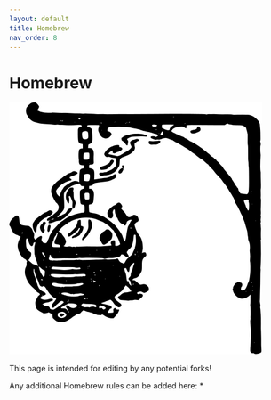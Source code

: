 ```yaml
---
layout: default
title: Homebrew
nav_order: 8
---
```

# Homebrew

![Cauldron](Content/Cauldron.svg)

This page is intended for editing by any potential forks!

Any additional Homebrew rules can be added here:
* 